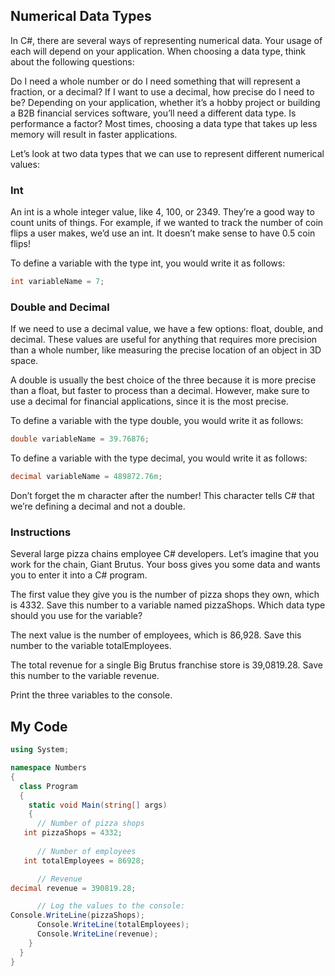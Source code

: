 ## Numerical Data Types

In C#, there are several ways of representing numerical data. Your usage of each will depend on your application. When choosing a data type, think about the following questions:

Do I need a whole number or do I need something that will represent a fraction, or a decimal? If I want to use a decimal, how precise do I need to be? Depending on your application, whether it’s a hobby project or building a B2B financial services software, you’ll need a different data type. Is performance a factor? Most times, choosing a data type that takes up less memory will result in faster applications.

Let’s look at two data types that we can use to represent different numerical values:

### Int
An int is a whole integer value, like 4, 100, or 2349. They’re a good way to count units of things. For example, if we wanted to track the number of coin flips a user makes, we’d use an int. It doesn’t make sense to have 0.5 coin flips!

To define a variable with the type int, you would write it as follows:
```c#
int variableName = 7;
```

### Double and Decimal
If we need to use a decimal value, we have a few options: float, double, and decimal. These values are useful for anything that requires more precision than a whole number, like measuring the precise location of an object in 3D space.

A double is usually the best choice of the three because it is more precise than a float, but faster to process than a decimal. However, make sure to use a decimal for financial applications, since it is the most precise.

To define a variable with the type double, you would write it as follows:
```c#
double variableName = 39.76876;
```
To define a variable with the type decimal, you would write it as follows:
```c#
decimal variableName = 489872.76m;
```
Don’t forget the m character after the number! This character tells C# that we’re defining a decimal and not a double.

### Instructions

Several large pizza chains employee C# developers. Let’s imagine that you work for the chain, Giant Brutus. Your boss gives you some data and wants you to enter it into a C# program.

The first value they give you is the number of pizza shops they own, which is 4332. Save this number to a variable named pizzaShops. Which data type should you use for the variable?

The next value is the number of employees, which is 86,928. Save this number to the variable totalEmployees.

The total revenue for a single Big Brutus franchise store is 39,0819.28. Save this number to the variable revenue.

Print the three variables to the console.

## My Code
```c#
using System;

namespace Numbers
{
  class Program
  {
    static void Main(string[] args)
    {
      // Number of pizza shops
   int pizzaShops = 4332;
      
      // Number of employees
   int totalEmployees = 86928;

      // Revenue
decimal revenue = 390819.28;

      // Log the values to the console:
Console.WriteLine(pizzaShops);
      Console.WriteLine(totalEmployees);
      Console.WriteLine(revenue);
   	}
  }
}
```

